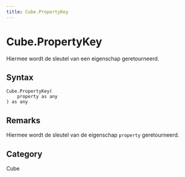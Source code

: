 ```yaml
---
title: Cube.PropertyKey
---
```


# Cube.PropertyKey


Hiermee wordt de sleutel van een eigenschap geretourneerd.


## Syntax

```powerquery
Cube.PropertyKey(
    property as any
) as any
```


## Remarks

Hiermee wordt de sleutel van de eigenschap <code>property</code> geretourneerd.



## Category
Cube

